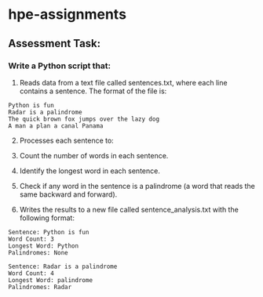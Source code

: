 # hpe-assignments

## Assessment Task:

### Write a Python script that:

1. Reads data from a text file called sentences.txt, where each line contains a sentence. The format of the file is:

```
Python is fun
Radar is a palindrome
The quick brown fox jumps over the lazy dog
A man a plan a canal Panama
```

2. Processes each sentence to:

1. Count the number of words in each sentence.

2. Identify the longest word in each sentence.

3. Check if any word in the sentence is a palindrome (a word that reads the same backward and forward).

3. Writes the results to a new file called sentence_analysis.txt with the following format:

```
Sentence: Python is fun
Word Count: 3
Longest Word: Python
Palindromes: None

Sentence: Radar is a palindrome
Word Count: 4
Longest Word: palindrome
Palindromes: Radar
```
